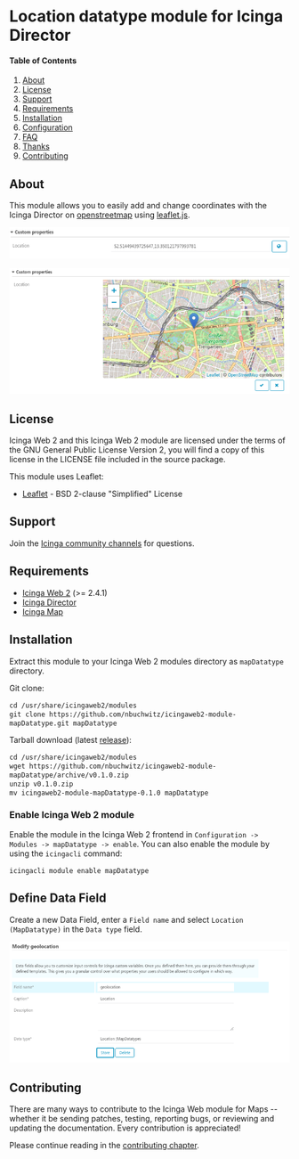 # Location datatype module for Icinga Director

#### Table of Contents

1. [About](#about)
2. [License](#license)
3. [Support](#support)
4. [Requirements](#requirements)
5. [Installation](#installation)
6. [Configuration](#configuration)
7. [FAQ](#faq)
8. [Thanks](#thanks)
9. [Contributing](#contributing)

## About

This module allows you to easily add and change coordinates with the Icinga Director on [openstreetmap](https://www.openstreetmap.org) using [leaflet.js](http://leafletjs.com/).

![Icinga Director](doc/screenshots/02-Customfield.png)

![Icinga Director](doc/screenshots/022-Customfield-expanded.png)

## License

Icinga Web 2 and this Icinga Web 2 module are licensed under the terms of the GNU General Public License Version 2, you will find a copy of this license in the LICENSE file included in the source package.

This module uses Leaflet:

* [Leaflet](https://github.com/Leaflet/Leaflet) - BSD 2-clause "Simplified" License


## Support

Join the [Icinga community channels](https://www.icinga.com/community/get-involved/) for questions.

## Requirements

* [Icinga Web 2](https://www.icinga.com/products/icinga-web-2/) (>= 2.4.1)
* [Icinga Director](https://github.com/icinga/icingaweb2-module-director)
* [Icinga Map](https://github.com/nbuchwitz/icingaweb2-module-map)


## Installation

Extract this module to your Icinga Web 2 modules directory as `mapDatatype` directory.

Git clone:

```
cd /usr/share/icingaweb2/modules
git clone https://github.com/nbuchwitz/icingaweb2-module-mapDatatype.git mapDatatype
```


Tarball download (latest [release](https://github.com/nbuchwitz/icingaweb2-module-mapDatatype/releases/latest)):

```
cd /usr/share/icingaweb2/modules
wget https://github.com/nbuchwitz/icingaweb2-module-mapDatatype/archive/v0.1.0.zip
unzip v0.1.0.zip
mv icingaweb2-module-mapDatatype-0.1.0 mapDatatype
```

### Enable Icinga Web 2 module

Enable the module in the Icinga Web 2 frontend in `Configuration -> Modules -> mapDatatype -> enable`.
You can also enable the module by using the `icingacli` command:

```
icingacli module enable mapDatatype
```

## Define Data Field

Create a new Data Field, enter a ``Field name`` and select ``Location (MapDatatype)`` in the ``Data type`` field.

![Icinga Director](doc/screenshots/01-Adding-field.png)


## Contributing

There are many ways to contribute to the Icinga Web module for Maps --
whether it be sending patches, testing, reporting bugs, or reviewing and
updating the documentation. Every contribution is appreciated!


Please continue reading in the [contributing chapter](CONTRIBUTING.md).
